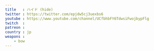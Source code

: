 ```yaml
---
title   : ハイド (hide)
twitter : https://twitter.com/epjdw5cj3uexbs6
youtube : https://www.youtube.com/channel/UCfbhbFY6TdwsiFwojbypFlg
twitch  :
patreon :
country : jp
weapons :
    - bow
---
```

